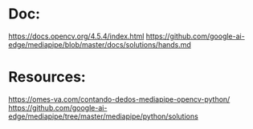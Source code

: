 # Doc:
https://docs.opencv.org/4.5.4/index.html
https://github.com/google-ai-edge/mediapipe/blob/master/docs/solutions/hands.md

# Resources:
https://omes-va.com/contando-dedos-mediapipe-opencv-python/
https://github.com/google-ai-edge/mediapipe/tree/master/mediapipe/python/solutions
